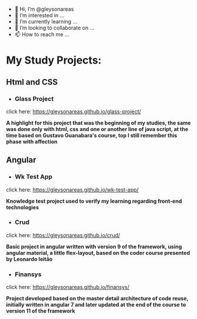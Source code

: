 - 👋 Hi, I’m @gleysonareas
- 👀 I’m interested in ...
- 🌱 I’m currently learning ...
- 💞️ I’m looking to collaborate on ...
- 📫 How to reach me ...

# My Study Projects:

## Html and CSS

* ### Glass Project
click here: https://gleysonareas.github.io/glass-project/

**A highlight for this project that was the beginning of my studies, the same was done only with html, css and one or another line of java script, at the time based on Gustavo Guanabara's course, top I still remember this phase with affection**


## Angular

* ### Wk Test App
click here: https://gleysonareas.github.io/wk-test-app/

**Knowledge test project used to verify my learning regarding front-end technologies**


* ### Crud
click here: https://gleysonareas.github.io/crud/

**Basic project in angular written with version 9 of the framework, using angular material, a little flex-layout, based on the coder course presented by Leonardo leitão**


* ### Finansys
click here: https://gleysonareas.github.io/finansys/

**Project developed based on the master detail architecture of code reuse, initially written in angular 7 and later updated at the end of the course to version 11 of the framework**

<!---
gleysonareas/gleysonareas is a ✨ special ✨ repository because its `README.md` (this file) appears on your GitHub profile.
You can click the Preview link to take a look at your changes.
--->
